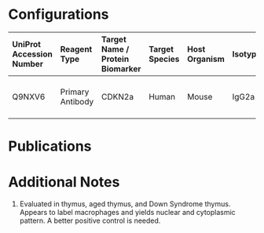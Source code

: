 # Configurations

| UniProt Accession Number   | Reagent Type     | Target Name / Protein Biomarker   | Target Species   | Host Organism   | Isotype   | Clonality   | Vendor                   | Catalog Number   | Conjugate    | RRID      | Availability   | Method                 | Tissue Preservation               | Target Tissue   | Tissue State   | Detergent         | Antigen Retrieval Conditions   | Dye Inactivation Conditions   | Recommend   | Agree               | Disagree   | Contributor         | Notes       |
|:---------------------------|:-----------------|:----------------------------------|:-----------------|:----------------|:----------|:------------|:-------------------------|:-----------------|:-------------|:----------|:---------------|:-----------------------|:----------------------------------|:----------------|:---------------|:------------------|:-------------------------------|:------------------------------|:------------|:--------------------|:-----------|:--------------------|:------------|
| Q9NXV6                     | Primary Antibody | CDKN2a                            | Human            | Mouse           | IgG2a     | ARF 4C6/4   | Santa Cruz Biotechnology | sc-53392         | Unconjugated | AB_630056 | Stock          | Multiplexed 2D Imaging | 1:4 Cytofix/Cytoperm Fixed Frozen | Thymus          | NA             | 0.3% Triton-X-100 | NA                             | NA                            | No          | 0000-0003-4379-8967 | NA         | 0000-0003-4379-8967 | [1](#notes) |

# Publications



# Additional Notes

<a name="notes"></a>
1. Evaluated in thymus, aged thymus, and Down Syndrome thymus. Appears to label macrophages and yields nuclear and cytoplasmic pattern. A better positive control is needed.
